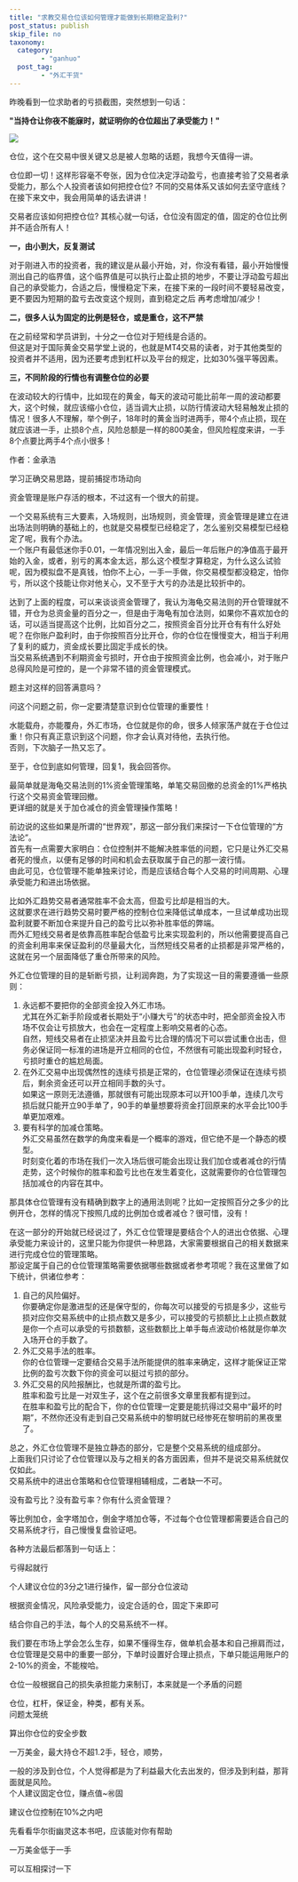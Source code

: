 ```yaml
---
title: "求教交易仓位该如何管理才能做到长期稳定盈利?"
post_status: publish
skip_file: no
taxonomy:
  category:
        - "ganhuo"
  post_tag:
        - "外汇干货"
---
```


昨晚看到一位求助者的亏损截图，突然想到一句话：

**"当持仓让你夜不能寐时，就证明你的仓位超出了承受能力！"**

![](https://img.dgrhw.net/upload/images/0/huihu/2020/09/08/180322582.jpg)

​仓位，这个在交易中很关键又总是被人忽略的话题，我想今天值得一讲。

​仓位即一切！这样形容毫不夸张，因为仓位决定浮动盈亏，也直接考验了交易者承受能力，那么个人投资者该如何把控仓位? 不同的交易体系又该如何去坚守底线？在接下来文中，我会用简单的话去讲讲！

​交易者应该如何把控仓位? 其核心就一句话，仓位没有固定的值，固定的仓位比例并不适合所有人！

**一，由小到大，反复测试**

​对于刚进入市的投资者，我的建议是从最小开始，对，你没有看错，最小开始慢慢测出自己的临界值，这个临界值是可以执行止盈止损的地步，不要让浮动盈亏超出自己的承受能力，合适之后，慢慢稳定下来，在接下来的一段时间不要轻易改变，更不要因为短期的盈亏去改变这个规则，直到稳定之后 再考虑增加/减少！

**二，很多人认为固定的比例是轻仓，或是重仓，这不严禁**

​在之前经常和学员讲到，十分之一仓位对于短线是合适的。  
但这是对于国际黄金交易学堂上说的，也就是MT4交易的读者，对于其他类型的投资者并不适用，因为还要考虑到杠杆以及平台的规定，比如30%强平等因素。

**三，不同阶段的行情也有调整仓位的必要**

​​在波动较大的行情中，比如现在的黄金，每天的波动可能比前年一周的波动都要大，这个时候，就应该缩小仓位，适当调大止损，以防行情波动大轻易触发止损的情况！很多人不理解，举个例子，18年时的黄金当时进两手，带4个点止损，现在就应该进一手，止损8个点，风险总额是一样的800美金，但风险程度来讲，一手8个点要比两手4个点小很多！

作者：金承浩

学习正确交易思路，提前捕捉市场动向

资金管理是账户存活的根本，不过这有一个很大的前提。

一个交易系统有三大要素，入场规则，出场规则，资金管理，资金管理是建立在进出场法则明确的基础上的，也就是交易模型已经稳定了，怎么鉴别交易模型已经稳定了呢，我有个办法。  
一个账户有最低迷你手0.01，一年情况别出入金，最后一年后账户的净值高于最开始的入金，或者，别亏的离本金太远，那么这个模型才算稳定，为什么这么试验呢，因为模拟盘不是真钱，怕你不上心，一手一手做，你交易模型都没稳定，怕你亏，所以这个技能让你对他关心，又不至于大亏的办法是比较折中的。

达到了上面的程度，可以来谈谈资金管理了，我认为海龟交易法则的开仓管理就不错，开仓为总资金量的百分之一，但是由于海龟有加仓法则，如果你不喜欢加仓的话，可以适当提高这个比例，比如百分之二，按照资金百分比开仓有有什么好处呢？在你账户盈利时，由于你按照百分比开仓，你的仓位在慢慢变大，相当于利用了复利的威力，资金成长要比固定手成长的快。  
当交易系统遇到不利期资金亏损时，开仓由于按照资金比例，也会减小，对于账户总得风险是可控的，是一个非常不错的资金管理模式。

题主对这样的回答满意吗？

问这个问题之前，你一定要清楚意识到仓位管理的重要性！

水能载舟，亦能覆舟，外汇市场，仓位就是你的命，很多人倾家荡产就在于仓位过重！你只有真正意识到这个问题，你才会认真对待他，去执行他。  
否则，下次脑子一热又忘了。

至于，仓位到底如何管理，回复1，我会回答你。

最简单就是海龟交易法则的1%资金管理策略，单笔交易回撤的总资金的1%严格执行这个交易资金管理回撤。  
更详细的就是关于加仓减仓的资金管理操作策略！

前边说的这些如果是所谓的“世界观”，那这一部分我们来探讨一下仓位管理的“方法论”。  
首先有一点需要大家明白：仓位控制并不能解决胜率低的问题，它只是让外汇交易者死的慢点，以便有足够的时间和机会去获取属于自己的那一波行情。  
由此可见，仓位管理不能单独来讨论，而是应该结合每个人交易的时间周期、心理承受能力和进出场依据。

比如外汇趋势交易者通常胜率不会太高，但盈亏比却是相当的大。  
这就要求在进行趋势交易时要严格的控制仓位来降低试单成本，一旦试单成功出现盈利就要不断加仓来提升自己的盈亏比以弥补胜率低的弊端。  
而外汇短线交易者是依靠高胜率配合低盈亏比来实现盈利的，所以他需要提高自己的资金利用率来保证盈利的尽量最大化，当然短线交易者的止损都是非常严格的，这就在另一个层面降低了重仓所带来的风险。

外汇仓位管理的目的是斩断亏损，让利润奔跑，为了实现这一目的需要遵循一些原则：

1. 永远都不要把你的全部资金投入外汇市场。  
    尤其在外汇新手阶段或者长期处于“小赚大亏”的状态中时，把全部资金投入市场不仅会让亏损放大，也会在一定程度上影响交易者的心态。  
    自然，短线交易者在止损坚决并且盈亏比合理的情况下可以尝试重仓出击，但务必保证同一标准的进场是开立相同的仓位，不然很有可能出现盈利时轻仓，亏损时重仓的尴尬局面。
2. 在外汇交易中出现偶然性的连续亏损是正常的，仓位管理必须保证在连续亏损后，剩余资金还可以开立相同手数的头寸。  
    如果这一原则无法遵循，那就很有可能出现原本可以开100手单，连续几次亏损后就只能开立90手单了，90手的单量想要将资金打回原来的水平会比100手单更加艰难。
3. 要有科学的加减仓策略。  
    外汇交易虽然在数学的角度来看是一个概率的游戏，但它绝不是一个静态的模型。  
    时刻变化着的市场在我们一次入场后很可能会出现让我们加仓或者减仓的行情走势，这个时候你的胜率和盈亏比也在发生着变化，这就需要你的仓位管理包括加减仓的内容在其中。

那具体仓位管理有没有精确到数字上的通用法则呢？比如一定按照百分之多少的比例开仓，怎样的情况下按照几成的比例加仓或者减仓？很可惜，没有！

在这一部分的开始就已经说过了，外汇仓位管理是要结合个人的进出仓依据、心理承受能力来设计的，这里只能为你提供一种思路，大家需要根据自己的相关数据来进行完成仓位的管理策略。  
那设定属于自己的仓位管理策略需要依据哪些数据或者参考项呢？我在这里做了如下统计，供诸位参考：

1. 自己的风险偏好。  
    你要确定你是激进型的还是保守型的，你每次可以接受的亏损是多少，这些亏损对应你交易系统中的止损点数又是多少，可以接受的亏损额比上止损点数就是你一个点可以承受的亏损数额，这些数额比上单手每点波动价格就是你单次入场开仓的手数了。
2. 外汇交易手法的胜率。  
    你的仓位管理一定要结合交易手法所能提供的胜率来确定，这样才能保证正常比例的盈亏次数下你的资金可以挺过亏损的部分。
3. 外汇交易的风险报酬比，也就是所谓的盈亏比。  
    胜率和盈亏比是一对双生子，这个在之前很多文章里我都有提到过。  
    在胜率和盈亏比的配合下，你的仓位管理一定要是能抗得过交易中“最坏的时期”，不然你还没有走到自己交易系统中的黎明就已经惨死在黎明前的黑夜里了。

总之，外汇仓位管理不是独立静态的部分，它是整个交易系统的组成部分。  
上面我们只讨论了仓位管理以及与之相关的各方面因素，但并不是说交易系统就仅仅如此。  
交易系统中的进出仓策略和仓位管理相辅相成，二者缺一不可。

没有盈亏比？没有盈亏率？你有什么资金管理？

等比例加仓，金字塔加仓，倒金字塔加仓等，不过每个仓位管理都需要适合自己的交易系统才行，自己慢慢复盘验证吧。

各种方法最后都落到一句话上：

亏得起就行

个人建议仓位的3分之1进行操作，留一部分仓位波动

根据资金情况，风险承受能力，设定合适的仓，固定下来即可

结合你自己的手法，每个人的交易系统不一样。

我们要在市场上学会怎么生存，如果不懂得生存，做单机会基本和自己擦肩而过，仓位管理是交易中的重要一部分，下单时设置好合理止损点，下单只能运用账户的2-10%的资金，不能梭哈。

仓位一般根据自己的损失承担能力来制订，本来就是一个矛盾的问题

仓位，杠杆，保证金，种类，都有关系。  
问题太笼统

算出你仓位的安全步数

一万美金，最大持仓不超1.2手，轻仓，顺势，

一般的涉及到仓位，个人觉得都是为了利益最大化去出发的，但涉及到利益，那背面就是风险。  
个人建议固定仓位，赚点值~㊗️固

建议仓位控制在10%之内吧

先看看华尔街幽灵这本书吧，应该能对你有帮助

一万美金低于一手

可以互相探讨一下
